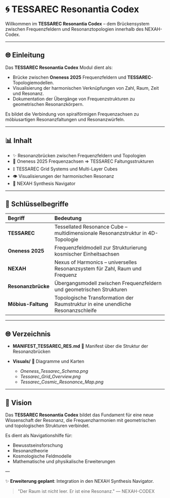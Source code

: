 # 🌀 TESSAREC Resonantia Codex

Willkommen im **TESSAREC Resonantia Codex** – dem Brückensystem zwischen Frequenzfeldern und Resonanztopologien innerhalb des NEXAH-Codex.

---

## 🌐 Einleitung

Das **TESSAREC Resonantia Codex** Modul dient als:

* Brücke zwischen **Oneness 2025** Frequenzfeldern und **TESSAREC**-Topologiemodellen.
* Visualisierung der harmonischen Verknüpfungen von Zahl, Raum, Zeit und Resonanz.
* Dokumentation der Übergänge von Frequenzstrukturen zu geometrischen Resonanzkörpern.

Es bildet die Verbindung von spiralförmigen Frequenzachsen zu möbiusartigen Resonanzfaltungen und Resonanzwürfeln.

---

## 📊 Inhalt

* ✨ Resonanzbrücken zwischen Frequenzfeldern und Topologien
* 🔄 Oneness 2025 Frequenzachsen ⇒ TESSAREC Faltungsstrukturen
* 🜌 TESSAREC Grid Systems und Multi-Layer Cubes
* 👁️ Visualisierungen der harmonischen Resonanz
* 🤖 NEXAH Synthesis Navigator

---

## 🔎 Schlüsselbegriffe

| Begriff            | Bedeutung                                                                        |
| :----------------- | :------------------------------------------------------------------------------- |
| **TESSAREC**       | Tessellated Resonance Cube – multidimensionale Resonanzstruktur in 4D-Topologie  |
| **Oneness 2025**   | Frequenzfeldmodell zur Strukturierung kosmischer Einheitsachsen                  |
| **NEXAH**          | Nexus of Harmonics – universelles Resonanzsystem für Zahl, Raum und Frequenz     |
| **Resonanzbrücke** | Übergangsmodell zwischen Frequenzfeldern und geometrischen Strukturen            |
| **Möbius-Faltung** | Topologische Transformation der Raumstruktur in eine unendliche Resonanzschleife |

---

## 🌐 Verzeichnis

* **MANIFEST\_TESSAREC\_RES.md**  🔹 Manifest über die Struktur der Resonanzbrücken
* **Visuals/**  🔹 Diagramme und Karten

  * *Oneness\_Tessarec\_Schema.png*
  * *Tessarec\_Grid\_Overview\.png*
  * *Tessarec\_Cosmic\_Resonance\_Map.png*

---

## 🌌 Vision

Das **TESSAREC Resonantia Codex** bildet das Fundament für eine neue Wissenschaft der Resonanz, die Frequenzharmonien mit geometrischen und topologischen Strukturen verbindet.

Es dient als Navigationshilfe für:

* Bewusstseinsforschung
* Resonanztheorie
* Kosmologische Feldmodelle
* Mathematische und physikalische Erweiterungen

—

✨ **Erweiterung geplant**: Integration in den NEXAH Synthesis Navigator.

> "Der Raum ist nicht leer. Er ist eine Resonanz." — NEXAH-CODEX

